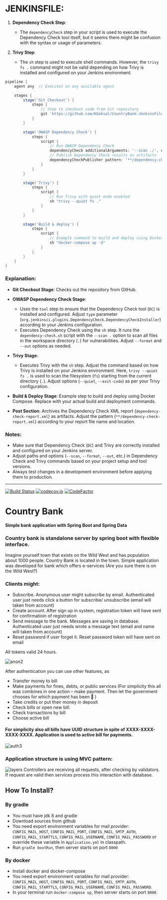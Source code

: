 # JENKINSFILE: 

1. **Dependency Check Step**:
   - The `dependencyCheck` step in your script is used to execute the Dependency Check tool itself, but it seems there might be confusion with the syntax or usage of parameters.

2. **Trivy Step**:
   - The `sh` step is used to execute shell commands. However, the `trivy fs .` command might not be valid depending on how Trivy is installed and configured on your Jenkins environment.



```groovy
pipeline {
    agent any  // Executes on any available agent

    stages {
        stage('Git Checkout') {
            steps {
                // Step to checkout code from Git repository
                git 'https://github.com/KGoksal/CountryBank-JenkinsFile.git'
            }
        }

        stage('OWASP Dependency Check') {
            steps {
                script {
                    // Run OWASP Dependency Check
                    dependencyCheck additionalArguments: '--scan ./', odcInstallation: 'DC'
                    // Publish Dependency Check results as artifacts
                    dependencyCheckPublisher pattern: '**/dependency-check-report.xml'
                }
            }
        }

        stage('Trivy') {
            steps {
                script {
                    // Run Trivy with quiet mode enabled
                    sh "trivy --quiet fs ."
                }
            }
        }

        stage('Build & deploy') {
            steps {
                script {
                    // Example command to build and deploy using Docker Compose
                    sh "docker-compose up -d"
                }
            }
        }
    }
}

```

### Explanation:

- **Git Checkout Stage**: Checks out the repository from GitHub.
  
- **OWASP Dependency Check Stage**:
  - Uses the `tool` step to ensure that the Dependency Check tool (`DC`) is installed and configured. Adjust `type` parameter (`org.jenkinsci.plugins.DependencyCheck.DependencyCheckInstaller`) according to your Jenkins configuration.
  - Executes Dependency Check using the `sh` step. It runs the `dependency-check.sh` script with the `--scan .` option to scan all files in the workspace directory (`.`) for vulnerabilities. Adjust `--format` and `--out` options as needed.

- **Trivy Stage**:
  - Executes Trivy with the `sh` step. Adjust the command based on how Trivy is installed on your Jenkins environment. Here, `trivy --quiet fs .` is used to scan the filesystem (`fs`) starting from the current directory (`.`). Adjust options (`--quiet`, `--exit-code`) as per your Trivy configuration.

- **Build & Deploy Stage**: Example step to build and deploy using Docker Compose. Replace with your actual build and deployment commands.

- **Post Section**: Archives the Dependency Check XML report (`dependency-check-report.xml`) as artifacts. Adjust the pattern (`**/dependency-check-report.xml`) according to your report file name and location.

### Notes:
- Make sure that Dependency Check (`DC`) and Trivy are correctly installed and configured on your Jenkins server.
- Adjust paths and options (`--scan`, `--format`, `--out`, etc.) in Dependency Check and Trivy commands based on your project setup and tool versions.
- Always test changes in a development environment before applying them to production.


************************************************************


[![Build Status](https://travis-ci.org/nikitap492/CountryBank.svg?branch=master)](https://travis-ci.org/nikitap492/CountryBank)
[![codecov.io](https://codecov.io/github/nikitap492/CountryBank/coverage.svg?branch=master)](https://travis-ci.org/nikitap492/CountryBank?branch=master)
[![CodeFactor](https://www.codefactor.io/repository/github/nikitap492/countrybank/badge)](https://www.codefactor.io/repository/github/nikitap492/countrybank)
# Country Bank
**Simple bank application with Spring Boot and Spring Data**

### Country bank is standalone server by spring boot with flexible interface.
Imagine yourself town that exists on the Wild West and has population about 1000 people. Country Bank is located in the town.  Simple application was developed for bank which offers e-services (Are you sure there is on the Wild West?) 

### Clients might:
- Subscribe. Anonymous user might subscribe by email. Authenticated user just needs click a button for subscribe/ unsubscribe (email will taken from account)
- Create account. After sign up in system, registration token will have sent for confirmatioin of registration
- Send message to the bank. Messages are saving in database. Authenticated user just  needs wrote a message text  (email and name will taken from account)
- Reset password if user forget it.  Reset password token will have sent on email

All tokens valid 24 hours.


![anon2](https://cloud.githubusercontent.com/assets/18111582/22162520/13a3254c-df60-11e6-936a-4ac52a765e7f.gif)


After authentication you can use other features, as 
- Transfer money to bill
- Make payments for fines, debts, or public services (For simplicity this all was combines in one action – make payment. Then let the government chooses  for which payment has been   )
- Take credits or put their money in deposit 
- Check bills or open new bill.
- Check transactions by bill
- Choose active bill

#### For simplicity also all bills have UUID structure in spite of  XXXX-XXXX-XXXX-XXXX. Application is used to active bill for payments.

![auth3](https://cloud.githubusercontent.com/assets/18111582/22162518/13a12e22-df60-11e6-8852-b1199ce0dd3e.gif)

### Application structure is using MVC pattern:
![layers](https://cloud.githubusercontent.com/assets/18111582/22162519/13a2dc90-df60-11e6-8bc3-b5effc15f4c0.gif)
Controllers are receiving all requests, after checking by validators. If request are valid then services process this interaction with database.
## How To Install?
### By gradle
- You must have jdk 8 and gradle
- Download sources from github
- You need export environment variables for mail provider: `CONFIG_MAIL_HOST`, `CONFIG_MAIL_PORT`, `CONFIG_MAIL_SMTP_AUTH`, `CONFIG_MAIL_STARTTLS`, `CONFIG_MAIL_USERNAME`, `CONFIG_MAIL_PASSWORD` or override these variable in `Application.yml` in classpath.  
- Run `gradle bootRun`, then  server starts on port `8000`

### By docker
- Install docker and docker-compose
- You need export environment variables for mail provider: `CONFIG_MAIL_HOST`, `CONFIG_MAIL_PORT`, `CONFIG_MAIL_SMTP_AUTH`, `CONFIG_MAIL_STARTTLS`, `CONFIG_MAIL_USERNAME`, `CONFIG_MAIL_PASSWORD`.
- In your terminal run `docker-compose up`, then  server starts on port `8000`

